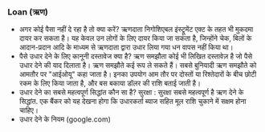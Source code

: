 ### Loan (ऋण)
- अगर कोई पैसा नहीं दे रहा है तो क्या करें?
ऋणदाता निगोशिएबल इंस्ट्रूमेंट एक्ट के तहत भी मुकदमा दायर कर सकता है। यह केवल उन लोगों के लिए दायर किया जा सकता है, जिन्होंने चेक, बिलों के आदान-प्रदान आदि के माध्यम से ऋणदाता द्वारा उधार लिया गया धन वापस नहीं किया था।
- पैसे उधार देने के लिए कानूनी दस्तावेज क्या है?
ऋण समझौता कोई भी लिखित दस्तावेज़ है जो पैसे उधार देने की याद दिलाता है। ऋण समझौते कई रूप ले सकते हैं। सबसे बुनियादी ऋण समझौते को आमतौर पर "आईओयू" कहा जाता है। इनका उपयोग आम तौर पर दोस्तों या रिश्तेदारों के बीच छोटी रकम के लिए किया जाता है, और बस बकाया डॉलर की राशि बताई जाती है।
- उधार देने का सबसे महत्वपूर्ण सिद्धांत कौन सा है? सुरक्षा : सुरक्षा सबसे महत्वपूर्ण है ऋण देने के सिद्धांत. एक बैंकर को यह देखना होगा कि उधारकर्ता ब्याज सहित मूल राशि चुकाने में सक्षम होना चाहिए।
- उधार देने के नियम (google.com)
